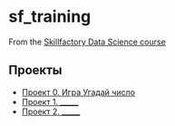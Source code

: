 # sf_training
From the [Skillfactory Data Science course](https://skillfactory.ru/data-scientist)

## Проекты

* [Проект 0. Игра Угадай число](https://github.com/Xeniabestlook/sf_training/tree/main/Project_0)
* [Проект 1. _____](________)
* [Проект 2. _____](________)
